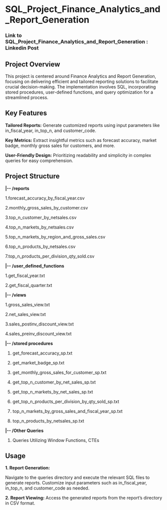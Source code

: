 # SQL_Project_Finance_Analytics_and_Report_Generation

### Link to SQL_Project_Finance_Analytics_and_Report_Generation : Linkedin Post

## Project Overview

This project is centered around Finance Analytics and Report Generation, focusing on delivering efficient and tailored reporting solutions to facilitate crucial decision-making. The implementation involves SQL, incorporating stored procedures, user-defined functions, and query optimization for a streamlined process.

## Key Features

**Tailored Reports:** Generate customized reports using input parameters like in_fiscal_year, in_top_n, and customer_code.

**Key Metrics:** Extract insightful metrics such as forecast accuracy, market badge, monthly gross sales for customers, and more.

**User-Friendly Design:** Prioritizing readability and simplicity in complex queries for easy comprehension.

## Project Structure

  **|-- /reports**

1.forecast_accuracy_by_fiscal_year.csv  
    
2.monthly_gross_sales_by_customer.csv
    
3.top_n_customer_by_netsales.csv
    
4.top_n_markets_by_netsales.csv

5.top_n_markets_by_region_and_gross_sales.csv

6.top_n_products_by_netsales.csv

7.top_n_products_per_division_qty_sold.csv
    
    
  **|-- /user_defined_functions**
    
1.get_fiscal_year.txt

2.get_fiscal_quarter.txt
    

    
  **|-- /views**
    
1.gross_sales_view.txt
    
2.net_sales_view.txt
    
3.sales_postinv_discount_view.txt

4.sales_preinv_discount_view.txt
    

    
  **|-- /stored procedures**
    
1. get_forecast_accuracy_sp.txt
    
2. get_market_badge_sp.txt
    
3. get_monthly_gross_sales_for_customer_sp.txt

4. get_top_n_customer_by_net_sales_sp.txt

5. get_top_n_markets_by_net_sales_sp.txt

6. get_top_n_products_per_division_by_qty_sold_sp.txt

7. top_n_markets_by_gross_sales_and_fiscal_year_sp.txt

8. top_n_products_by_netsales_sp.txt
    

    
  **|-- /Other Queries**
  
1. Queries Utilizing Window Functions, CTEs

## Usage
**1. Report Generation:**

Navigate to the queries directory and execute the relevant SQL files to generate reports. Customize input parameters such as in_fiscal_year, in_top_n, and customer_code as needed.

**2. Report Viewing:**
Access the generated reports from the report’s directory in CSV format.
